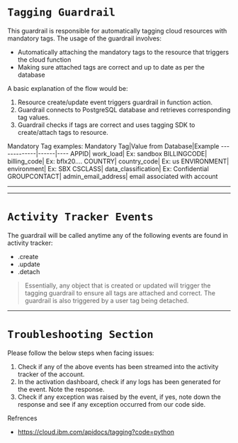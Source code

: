 # `Tagging Guardrail`
This guardrail is responsible for automatically tagging cloud resources with mandatory tags. The usage of the guardrail involves:
* Automatically attaching the mandatory tags to the resource that triggers the cloud function
* Making sure attached tags are correct and up to date as per the database

A basic explanation of the flow would be:
1. Resource create/update event triggers guardrail in function action.
2. Guardrail connects to PostgreSQL database and retrieves corresponding tag values.
3. Guardrail checks if tags are correct and uses tagging SDK to create/attach tags to resource.

Mandatory Tag examples:
Mandatory Tag|Value from Database|Example
-------------|------|----
APPID| work_load| Ex: sandbox
BILLINGCODE| billing_code| Ex: bflx20....
COUNTRY| country_code| Ex: us
ENVIRONMENT| environment| Ex: SBX
CSCLASS| data_classification| Ex: Confidential
GROUPCONTACT| admin_email_address| email associated with account

------------
------------
# `Activity Tracker Events`
The guardrail will be called anytime any of the following events are found in activity tracker:

* .create
* .update
* .detach

>Essentially, any object that is created or updated will trigger the tagging guardrail to ensure all tags are attached and correct. The guardrail is also triggered by a user tag being detached.

_______________________
# `Troubleshooting Section`
Please follow the below steps when facing issues:
1. Check if any of the above events has been streamed into the activity tracker of the account.
2. In the activation dashboard, check if any logs has been generated for the event. Note the response.
3. Check if any exception was raised by the event, if yes, note down the response and see if any exception occurred from our code side.


Refrences
- https://cloud.ibm.com/apidocs/tagging?code=python
